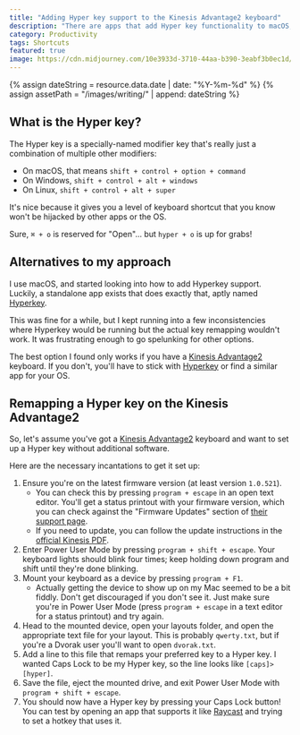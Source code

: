 ```yaml
---
title: "Adding Hyper key support to the Kinesis Advantage2 keyboard"
description: "There are apps that add Hyper key functionality to macOS, but this method will work on any OS without additional software!"
category: Productivity
tags: Shortcuts
featured: true
image: https://cdn.midjourney.com/10e3933d-3710-44aa-b390-3eabf3b0ec1d/0_3.png
---
```


{% assign dateString = resource.data.date | date: "%Y-%m-%d" %}
{% assign assetPath = "/images/writing/" | append: dateString %}

## What is the Hyper key?

The Hyper key is a specially-named modifier key that's really just a combination of multiple other modifiers:

- On macOS, that means `shift + control + option + command`
- On Windows, `shift + control + alt + windows`
- On Linux, `shift + control + alt + super`

It's nice because it gives you a level of keyboard shortcut that you know won't be hijacked by other apps or the OS.

Sure, `⌘ + o` is reserved for "Open"... but `hyper + o` is up for grabs!

## Alternatives to my approach

I use macOS, and started looking into how to add Hyperkey support. Luckily, a standalone app exists that does exactly that, aptly named [Hyperkey](https://hyperkey.app/).

This was fine for a while, but I kept running into a few inconsistencies where Hyperkey would be running but the actual key remapping wouldn't work. It was frustrating enough to go spelunking for other options.

The best option I found only works if you have a [Kinesis Advantage2](https://kinesis-ergo.com/shop/advantage2/) keyboard. If you don't, you'll have to stick with [Hyperkey](https://hyperkey.app/) or find a similar app for your OS.

## Remapping a Hyper key on the Kinesis Advantage2

So, let's assume you've got a [Kinesis Advantage2](https://kinesis-ergo.com/shop/advantage2/) keyboard and want to set up a Hyper key without additional software.

Here are the necessary incantations to get it set up:

1. Ensure you're on the latest firmware version (at least version `1.0.521`).
   - You can check this by pressing `program + escape` in an open text editor. You'll get a status printout with your firmware version, which you can check against the "Firmware Updates" section of [their support page](https://kinesis-ergo.com/support/advantage2/).
   - If you need to update, you can follow the update instructions in the [official Kinesis PDF](https://kinesis-ergo.com/wp-content/uploads/Adv2-Firmware-Update-Instructions-2-2-21.pdf).
1. Enter Power User Mode by pressing `program + shift + escape`. Your keyboard lights should blink four times; keep holding down program and shift until they're done blinking.
1. Mount your keyboard as a device by pressing `program + F1`.
   - Actually getting the device to show up on my Mac seemed to be a bit fiddly. Don't get discouraged if you don't see it. Just make sure you're in Power User Mode (press `program + escape` in a text editor for a status printout) and try again.
1. Head to the mounted device, open your layouts folder, and open the appropriate text file for your layout. This is probably `qwerty.txt`, but if you're a Dvorak user you'll want to open `dvorak.txt`.
1. Add a line to this file that remaps your preferred key to a Hyper key. I wanted Caps Lock to be my Hyper key, so the line looks like `[caps]>[hyper]`.
1. Save the file, eject the mounted drive, and exit Power User Mode with `program + shift + escape`.
1. You should now have a Hyper key by pressing your Caps Lock button! You can test by opening an app that supports it like [Raycast](https://www.raycast.com/) and trying to set a hotkey that uses it.
